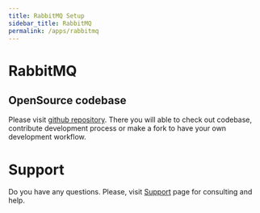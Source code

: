 ```yaml
---
title: RabbitMQ Setup
sidebar_title: RabbitMQ
permalink: /apps/rabbitmq
---
```


# RabbitMQ

## OpenSource codebase

Please visit [github repository](https://github.com/boxmls/docker-rabbitmq). There you will able to check out codebase, contribute development process 
or make a fork to have your own development workflow.

# Support

Do you have any questions. Please, visit [Support](https://boxmls.github.io/support) page for consulting and help.